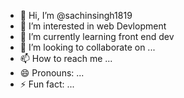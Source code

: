 - 👋 Hi, I’m @sachinsingh1819
- 👀 I’m interested in web Devlopment
- 🌱 I’m currently learning front end dev
- 💞️ I’m looking to collaborate on ...
- 📫 How to reach me ...
- 😄 Pronouns: ...
- ⚡ Fun fact: ...

<!---
sachinsingh1819/sachinsingh1819 is a ✨ special ✨ repository because its `README.md` (this file) appears on your GitHub profile.
You can click the Preview link to take a look at your changes.
--->
